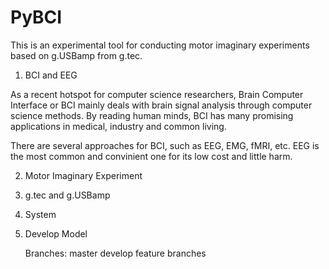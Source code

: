 PyBCI
=====

This is an experimental tool for conducting motor imaginary experiments based on g.USBamp from g.tec.


1. BCI and EEG

As a recent hotspot for computer science researchers, Brain Computer Interface or BCI mainly deals with brain signal
analysis through computer science methods. By reading human minds, BCI has many promising applications in medical,
industry and common living. 

There are several approaches for BCI, such as EEG, EMG, fMRI, etc. EEG is the most common and convinient one for its low
cost and little harm.

2. Motor Imaginary Experiment



3. g.tec and g.USBamp


4. System


5. Develop Model

   Branches:
   		master
   		develop
   		feature branches


